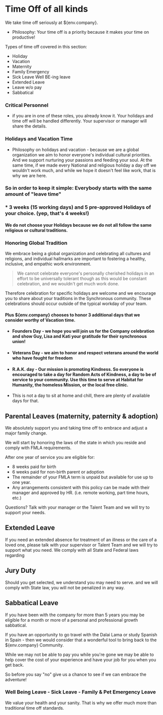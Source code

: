 # Time Off of all kinds

We take time off seriously at ${env.company}.  

- Philosophy: Your time off is a priority because it makes your time on productive!

Types of time off covered in this section:

- Holiday
- Vacation
-  Maternity
- Family Emergency
- Sick Leave Well BE-ing leave
- Extended Leave
- Leave w/o pay
- Sabbatical

### Critical Personnel
 -  if you are in one of these roles, you already know it.  Your holidays and time off will be handled differently. Your supervisor or manager will share the details. 


### Holidays and Vacation Time 

* Philosophy on holidays and vacation - because we are a global organization we aim to honor everyone's individual cultural priorities. And we support nurturing your passions and feeding your soul.  At the same time, if we made every National and religious holiday a day off we wouldn't work much, and while we hope it doesn't feel like work, that is why we are here.

### So in order to keep it simple: Everybody starts with the same amount of "leave time"
### * 3 weeks (15 working days) and 5 pre-approved Holidays of your choice. (yep, that's 4 weeks!)  

#### We do not choose your Holidays because we do not all follow the same religious or cultural traditions.

### Honoring Global Tradition

We embrace being a global organization and celebrating all cultures and religions, and individual hallmarks are important to fostering a healthy, inclusive, and empathic work environment. 

> We cannot celebrate everyone's personally cherished holidays in an effort to be universally tolerant though as this would be constant celebration, and we wouldn't get much work done. 

Therefore celebration for specific holidays are welcome and we encourage you to share about your traditions in the Synchronous community.  These celebrations should occur outside of the typical workday of your team.   

#### Plus ${env.company} chooses to honor 3 additional days that we consider worthy of Vacation time.

* #### Founders Day - we hope you will join us for the Company celebration and show Guy, Lisa and Kati your gratitude for their synchronous union!

* #### Veterans Day - we aim to honor and respect veterans around the world who have fought for freedom 

* #### R.A.K. day - Our mission is promoting Kindness.  So everyone is encouraged to take a day for Random Acts of Kindness, a day to be of service to your community.  Use this time to serve at Habitat for Humanity, the homeless Mission, or the local free clinic.   
* This is not a day to sit at home and chill, there are plenty of available days for that.  
 

## Parental Leaves (maternity, paternity & adoption) 

We absolutely support you and taking time off to embrace and adjust a major family change. 

We will start by honoring the laws of the state in which you reside and comply with FMLA requirements.   

After one year of service you are eligible for:

* 8 weeks paid for birth 
* 6 weeks paid for non-birth parent or adoption
* The remainder of your FMLA term is unpaid but available for use up to one year. 
*  Any arrangements consistent with this policy can be made with their manager and approved by HR. (i.e. remote working, part time hours, etc.)

Questions?  Talk with your manager or the Talent Team and we will try to support your needs.


## Extended Leave

If you need an extended absence for treatment of an illness or the care of a loved one, please talk with your supervisor or Talent Team and we will try to support what you need.  We comply with all State and Federal laws regarding 


## Jury Duty 

Should you get selected, we understand you may need to serve. and we will comply with State law, you will not be penalized in any way.


##  Sabbatical Leave

If you have been with the company for more than 5 years you may be eligible for a month or more of a personal and professional growth sabbatical. 

If you have an opportunity to go travel with the Dalai Lama or study Spanish in Spain - then we would consider that a wonderful tool to bring back to the ${env.company} Community. 

While we may not be able to pay you while you're gone we may be able to help cover the cost of your experience and have your job for you when you get back. 

So before you say "no" give us a chance to see if we can embrace the adventure!



### Well Being Leave - Sick Leave - Family & Pet Emergency Leave

We value your health and your sanity.  That is why we offer much more than traditional time off standards.








